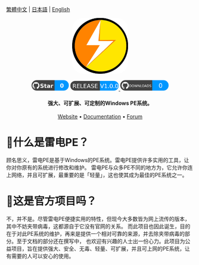<p>
  <a href="">繁體中文</a>
  |
  <a href="">日本語</a>
  |
  <a href="">English</a>
</p>
<p align="center">
  <img src="https://raw.githubusercontent.com/yiont/LightPE/main/image/light.png" alt="LightPE" width="150" style="border-radius: 30px">
</p>
<p align="center">
  <a>
    <img alt="Star" src="https://raw.githubusercontent.com/yiont/LightPE/main/image/star.png" width="100" style="border-radius: 30px">
  </a>
  <a href="https://github.com/yiont/LightPE/releases">
    <img alt"Release" src="https://raw.githubusercontent.com/yiont/LightPE/main/image/release.png" width="130" style="border-radius: 30px">
  </a>
  <a>
    <img alt"Downloads" src="https://raw.githubusercontent.com/yiont/LightPE/main/image/downloads.png" width="130" style="border-radius: 30px">
  </a>
</p>
<h4 align="center">强大、可扩展、可定制的Windows PE系统。</h4>

<p align="center">
  <a href="">Website</a>
  •
  <a href="">Documentation</a>
  •
  <a href="">Forum</a>
</p>

# 🧐什么是雷电PE？
顾名思义，雷电PE是基于Windows的PE系统。雷电PE提供许多实用的工具，让你对你原有的系统进行修改和维护。
雷电PE与众多PE不同的地方为，它允许你连上网络，并且可扩展，最重要的是「轻量」，这也使其成为最佳的PE系统之一。

# 🤔这是官方项目吗？
不，并不是。尽管雷电PE便捷实用的特性，但现今大多数皆为网上流传的版本，其中不妨夹带病毒，这都源自于它没有官网的关系。
而此项目也因此诞生，目的在于对此PE系统的维护，再来是提供一个相对可靠的来源，并去除夹带病毒的部分。至于文档的部分还在撰写中，
也欢迎有兴趣的人士出一份心力。此项目为公益项目，旨在提供强大、安全、无毒、轻量、可扩展，并且可上网的PE系统，让有需要的人可以安心的使用。
